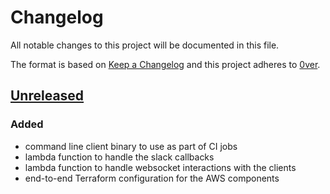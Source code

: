 # Changelog

All notable changes to this project will be documented in this file.

The format is based on [Keep a Changelog](http://keepachangelog.com/en/1.0.0/)
and this project adheres to [0ver](https://0ver.org).

## [Unreleased]

### Added

- command line client binary to use as part of CI jobs
- lambda function to handle the slack callbacks
- lambda function to handle websocket interactions with the clients
- end-to-end Terraform configuration for the AWS components

[Unreleased]: https://github.com/mvisonneau/approuvez/compare/0.0.1...HEAD
